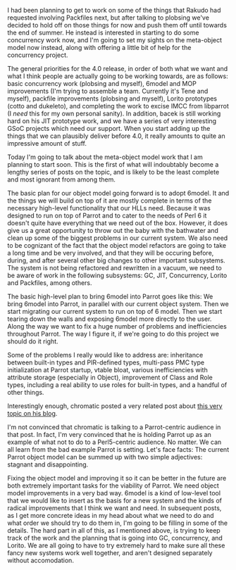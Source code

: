 I had been planning to get to work on some of the things that Rakudo had
requested involving Packfiles next, but after talking to plobsing we've
decided to hold off on those things for now and push them off until towards
the end of summer. He instead is interested in starting to do some concurrency
work now, and I'm going to set my sights on the meta-object model now instead,
along with offering a little bit of help for the concurrency project.

The general priorities for the 4.0 release, in order of both what we want and
what I think people are actually going to be working towards, are as follows:
basic concurrency work (plobsing and myself), 6model and MOP improvements
(I'm trying to assemble a team. Currently it's Tene and myself), packfile
improvements (plobsing and myself), Lorito prototypes (cotto and dukeleto),
and completing the work to excise IMCC from libparrot (I *need* this for my
own personal sanity). In addition, bacek is still working hard on his JIT
prototype work, and we have a series of very interesting GSoC projects which
need our support. When you start adding up the things that we can plausibly
deliver before 4.0, it really amounts to quite an impressive amount of stuff.

Today I'm going to talk about the meta-object model work that I am planning to
start soon. This is the first of what will indoubtably become a lengthy series
of posts on the topic, and is likely to be the least complete and most
ignorant from among them.

The basic plan for our object model going forward is to adopt 6model. It and
the things we will build on top of it are mostly complete in terms of the
necessary high-level functionality that our HLLs need. Because it was designed
to run on top of Parrot and to cater to the needs of Perl 6 it doesn't quite
have everything that we need out of the box. However, it does give us a great
opportunity to throw out the baby with the bathwater and clean up some of the
biggest problems in our current system. We also need to be cognizant of the
fact that the object model refactors are going to take a long time and be very
involved, and that they will be occuring before, during, and after several
other big changes to other important subsystems. The system is not being
refactored and rewritten in a vacuum, we need to be aware of work in the
following subsystems: GC, JIT, Concurrency, Lorito and Packfiles, among
others.

The basic high-level plan to bring 6model into Parrot goes like this: We bring
6model into Parrot, in parallel with our current object system. Then we start
migrating our current system to run on top of 6 model. Then we start tearing
down the walls and exposing 6model more directly to the user. Along the way we
want to fix a huge number of problems and inefficiencies throughout Parrot.
The way I figure it, if we're going to do this project we should do it right.

Some of the problems I really would like to address are: inheritance between
built-in types and PIR-defined types, multi-pass PMC type initialization at
Parrot startup, vtable bloat, various inefficiencies with attribute storage
(especially in Object), improvement of Class and Role types, including a real
ability to use roles for built-in types, and a handful of other things.

Interestingly enough, chromatic posted a very related post about [this very
topic on his blog][chromatic_post].

[chromatic_post]: http://www.modernperlbooks.com/mt/2011/05/when-you-lack-cheap-and-easy-polymorphism.html

I'm not convinced that chromatic is talking to a Parrot-centric audience in
that post. In fact, I'm very convinced that he is holding Parrot up as an
example of what not to do to a Perl5-centric audience. No matter. We can all
learn from the bad example Parrot is setting. Let's face facts: The current
Parrot object model can be summed up with two simple adjectives: stagnant and
disappointing.

Fixing the object model and improving it so it can be better in the future are
both extremely important tasks for the viability of Parrot. We need object
model improvements in a very bad way. 6model is a kind of low-level tool that
we would like to insert as the basis for a new system and the kinds of radical
improvements that I think we want and need. In subsequent posts, as I get more
concrete ideas in my head about what we need to do and what order we should
try to do them in, I'm going to be filling in some of the details. The hard
part in all of this, as I mentioned above, is trying to keep track of the work
and the planning that is going into GC, concurrency, and Lorito. We are all
going to have to try extremely hard to make sure all these fancy new systems
work well together, and aren't designed separately without accomodation.



